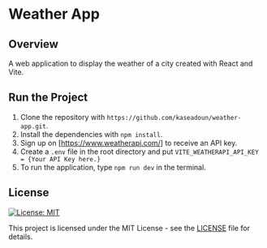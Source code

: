 # Weather App

## Overview
A web application to display the weather of a city created with React and Vite.

## Run the Project
1. Clone the repository with `https://github.com/kaseadoun/weather-app.git`.
2. Install the dependencies with `npm install`.
3. Sign up on [https://www.weatherapi.com/] to receive an API key.
4. Create a `.env` file in the root directory and put `VITE_WEATHERAPI_API_KEY = {Your API Key here.}`
5. To run the application, type `npm run dev` in the terminal.

## License
[![License: MIT](https://img.shields.io/badge/License-MIT-yellow.svg)](https://opensource.org/licenses/MIT)

This project is licensed under the MIT License - see the [LICENSE](LICENSE) file for details.